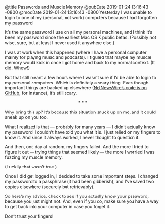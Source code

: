 @title Passwords and Muscle Memory
@pubDate 2019-01-24 13:16:43 -0800
@modDate 2019-01-24 13:16:43 -0800
Yesterday I was unable to login to one of my (personal, not work) computers because I had forgotten my password.

It’s the same password I use on all my personal machines, and I think it’s been my password since the earliest Mac OS X public betas. (Possibly not wise, sure, but at least I never used it anywhere else.)

I was at work when this happened (where I have a personal computer mainly for playing music and podcasts). I figured that maybe my muscle memory would kick in once I got home and back to my normal context. (It did. Whew!)

But that still meant a few hours where I wasn’t sure if I’d be able to login to my personal computers. Which is definitely a scary thing. Even though important things are backed up elsewhere ([NetNewsWire’s code is on GitHub](https://github.com/brentsimmons/NetNewsWire), for instance), it’s still scary.

<p style="text-align:center">* * *</p>

Why bring this up? It’s because this situation snuck up on me, and it could sneak up on you too.

What I realized is that — probably for many years — I didn’t actually know my password. I couldn’t have told you what it is. I just relied on my fingers to know it. And since it always worked, I never thought to question it.

And then, one day at random, my fingers failed. And the more I tried to figure it out — trying things that seemed likely — the more I worried I was fuzzing my muscle memory.

(Luckily that wasn’t true.)

Once I did get logged in, I decided to take some important steps. I changed my password to a passphrase (it had been gibberish), and I’ve saved two copies elsewhere (securely but retrievably).

So here’s my advice: check to see if you actually *know* your password, because you just might not. And, even if you do, make sure you have a way to get back into your computer in case you forget it.

Don’t trust your fingers!
